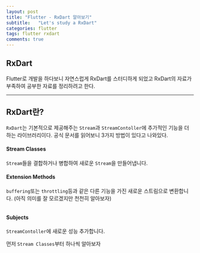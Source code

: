 ```yaml
---
layout: post
title: "Flutter - RxDart 알아보기"
subtitle:   "Let's study a RxDart"
categories: flutter
tags: flutter rxdart 
comments: true
---
```

 
## RxDart 

Flutter로 개발을 하다보니 자연스럽게 RxDart를 스터디하게 되었고 
RxDart의 자료가 부족하여 공부한 자료를 정리하려고 한다.

---

## RxDart란?

```RxDart```는 기본적으로 제공해주는 ```Stream```과 ```StreamContoller```에 추가적인 기능을 더하는 라이브러리이다.
공식 문서를 읽어보니 3가지 방법이 있다고 나와있다.

#### Stream Classes
```Stream```들을 결합하거나 병합하여 새로운 ```Stream```을 만들어냅니다.

#### Extension Methods
```buffering```또는 ```throttling```등과 같은 다른 기능을 가진 새로운 스트림으로 변환합니다. (아직 의미를 잘 모르겠지만 천천히 알아보자)
######
#### Subjects
```StreamContoller```에 새로운 성능 추가합니다.

먼저 `Stream Classes`부터 하나씩 알아보자









